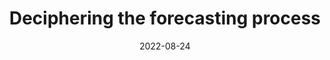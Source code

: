 ---
title: "Deciphering the forecasting process"
date: 2022-08-24
slug: "forecasting"
draft: false
tags: ["national-grid"]
math: false
toc: true
---